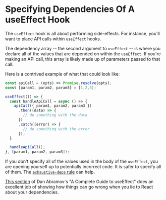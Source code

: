 # Specifying Dependencies Of A useEffect Hook

The `useEffect` hook is all about performing side-effects. For instance,
you'll want to place API calls within `useEffect` hooks.

The dependency array -- the second argument to `useEffect` -- is where you
declare all of the values that are depended on within the `useEffect`. If
you're making an API call, this array is likely made up of parameters passed to
that call.

Here is a contrived example of what that could look like:

```javascript
const apiCall = (opts) => Promise.resolve(opts);
const [param1, param2, param3] = [1,2,3];

useEffect(() => {
  const handleApiCall = async () => {
    apiCall({ param1, param2, param3 })
      .then((data) => {
        // do something with the data
      })
      .catch((error) => {
        // do something with the error
      });
  }

  handleApiCall();
}, [param1, param2, param3]);
```

If you don't specify all of the values used in the body of the `useEffect`, you
are opening yourself up to potentially incorrect code. It is safer to specify
all of them. The [`exhaustive-deps`
rule](https://www.npmjs.com/package/eslint-plugin-react-hooks) can help.

[This
section](https://overreacted.io/a-complete-guide-to-useeffect/#what-happens-when-dependencies-lie)
of Dan Abramov's "A Complete Guide to useEffect" does an excellent job of
showing how things can go wrong when you lie to React about your dependencies.
